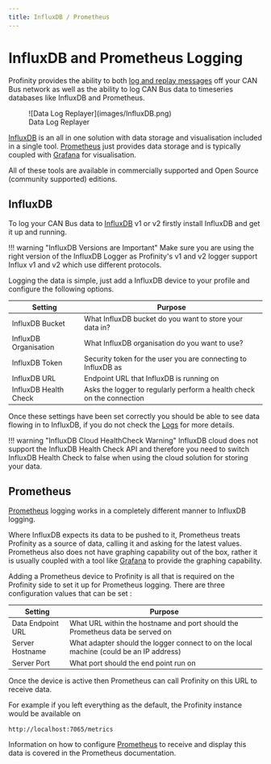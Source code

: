 ```yaml
---
title: InfluxDB / Prometheus
---
```


# InfluxDB and Prometheus Logging

Profinity provides the ability to both [log and replay messages](Logging_Replaying_CAN_Bus_Messages.md) off your CAN Bus network as well as the ability to log CAN Bus data to timeseries databases like InfluxDB and Prometheus.

<figure markdown>
![Data Log Replayer](images/InfluxDB.png)
<figcaption>Data Log Replayer</figcaption>
</figure>

[InfluxDB](https://www.influxdata.com) is an all in one solution with data storage and visualisation included in a single tool.  [Prometheus](https://prometheus.io) just provides data storage and is typically coupled with [Grafana](https://grafana.com) for visualisation.  

All of these tools are available in commercially supported and Open Source (community supported) editions.

## InfluxDB

To log your CAN Bus data to [InfluxDB](https://www.influxdata.com/) v1 or v2 firstly install InfluxDB and get it up and running.

!!! warning "InfluxDB Versions are Important"
    Make sure you are using the right version of the InfluxDB Logger as Profinity's v1 and v2 logger support Influx v1 and v2 which use different protocols.

Logging the data is simple, just add a InfluxDB device to your profile and configure the following options. 

| Setting               | Purpose                                                               |
| --------------------- | --------------------------------------------------------------------- |
| InfluxDB Bucket       | What InfluxDB bucket do you want to store your data in?               |
| InfluxDB Organisation | What InfluxDB organisation do you want to use?                        |
| InfluxDB Token        | Security token for the user you are connecting to InfluxDB as         |
| InfluxDB URL          | Endpoint URL that InfluxDB is running on                              |
| InfluxDB Health Check | Asks the logger to regularly perform a health check on the connection |

Once these settings have been set correctly you should be able to see data flowing in to InfluxDB, if you do not check the [Logs](Profinity_Log.md) for more details.  

!!! warning "InfluxDB Cloud HealthCheck Warning"
    InfluxDB cloud does not support the InfluxDB Health Check API and therefore you need to switch InfluxDB Health Check to false when using the cloud solution for storing your data.

## Prometheus

[Prometheus](https://prometheus.io) logging works in a completely different manner to InfluxDB logging.  

Where InfluxDB expects its data to be pushed to it, Prometheus treats Profinity as a source of data, calling it and asking for the latest values.  Prometheus also does not have graphing capability out of the box, rather it is usually coupled with a tool like [Grafana](https://grafana.com) to provide the graphing capability.

Adding a Prometheus device to Profinity is all that is required on the Profinity side to set it up for Prometheus logging.  There are three configuration values that can be set :

| Setting               | Purpose                                                                                  |
| --------------------- | ---------------------------------------------------------------------------------------- |
| Data Endpoint URL     | What URL within the hostname and port should the Prometheus data be served on            |
| Server Hostname       | What adapter should the logger connect to on the local machine (could be an IP address)  |
| Server Port           | What port should the end point run on                                                    |

Once the device is active then Prometheus can call Profinity on this URL to receive data.

For example if you left everything as the default, the Profinity instance would be available on 

```
http://localhost:7065/metrics
```

Information on how to configure [Prometheus](https://prometheus.io) to receive and display this data is covered in the Prometheus documentation.